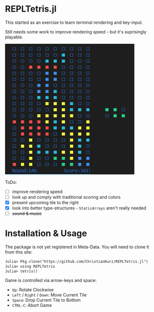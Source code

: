 # REPLTetris.jl
This started as an exercise to learn terminal rendering and key-input.

Still needs some work to improve rendering speed - but it's suprisingly playable.

![Julia REPL Screenshot of a lost game of REPLTetris](resources/Screenshot.PNG)

ToDo:
- [ ] improve rendering speed
- [ ] look up and comply with traditional scoring and colors
- [x] present upcoming tile to the right
- [x] look into better type-structures - `StaticArrays` aren't really needed
- [ ] ~~sound & music~~

# Installation & Usage
The package is not yet registered in Meta-Data. You will need to clone it from this site:

```julia-REPL
Julia> Pkg.clone("https://github.com/ChristianKurz/REPLTetris.jl")
Julia> using REPLTetris
Julia> tetris()
```

Game is controlled via arrow-keys and space:
- `Up`: Rotate Clockwise
- `Left` / `Right` / `Down`: Move Current Tile
- `Space`: Drop Current Tile to Bottom
- `CTRL-C`: Abort Game
